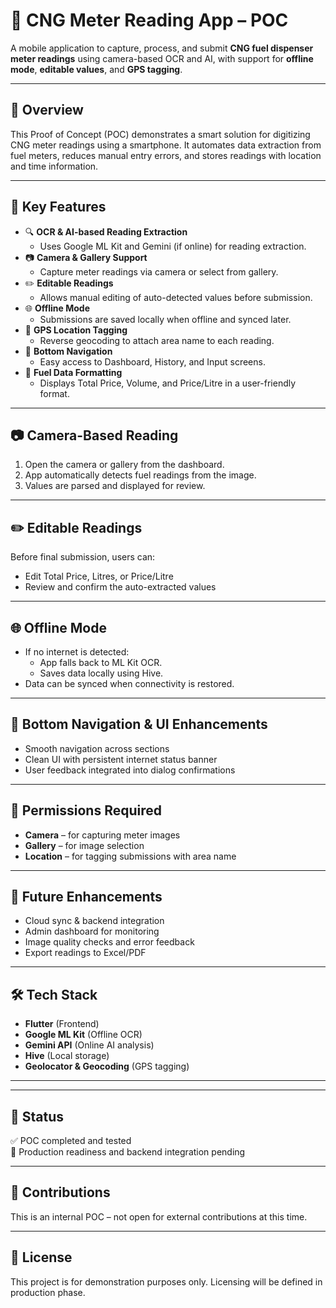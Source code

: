 # 🚗 CNG Meter Reading App – POC

A mobile application to capture, process, and submit **CNG fuel dispenser meter readings** using camera-based OCR and AI, with support for **offline mode**, **editable values**, and **GPS tagging**.

---

## 📌 Overview

This Proof of Concept (POC) demonstrates a smart solution for digitizing CNG meter readings using a smartphone. It automates data extraction from fuel meters, reduces manual entry errors, and stores readings with location and time information.

---

## 🚀 Key Features

- 🔍 **OCR & AI-based Reading Extraction**
    - Uses Google ML Kit and Gemini (if online) for reading extraction.
- 📷 **Camera & Gallery Support**
    - Capture meter readings via camera or select from gallery.
- ✏️ **Editable Readings**
    - Allows manual editing of auto-detected values before submission.
- 🌐 **Offline Mode**
    - Submissions are saved locally when offline and synced later.
- 📍 **GPS Location Tagging**
    - Reverse geocoding to attach area name to each reading.
- 🔄 **Bottom Navigation**
    - Easy access to Dashboard, History, and Input screens.
- 🧾 **Fuel Data Formatting**
    - Displays Total Price, Volume, and Price/Litre in a user-friendly format.

---

## 📷 Camera-Based Reading

1. Open the camera or gallery from the dashboard.
2. App automatically detects fuel readings from the image.
3. Values are parsed and displayed for review.

---

## ✏️ Editable Readings

Before final submission, users can:
- Edit Total Price, Litres, or Price/Litre
- Review and confirm the auto-extracted values

---

## 🌐 Offline Mode

- If no internet is detected:
    - App falls back to ML Kit OCR.
    - Saves data locally using Hive.
- Data can be synced when connectivity is restored.

---

## 🔄 Bottom Navigation & UI Enhancements

- Smooth navigation across sections
- Clean UI with persistent internet status banner
- User feedback integrated into dialog confirmations

---

## 🔐 Permissions Required

- **Camera** – for capturing meter images
- **Gallery** – for image selection
- **Location** – for tagging submissions with area name

---

## 📎 Future Enhancements

- Cloud sync & backend integration
- Admin dashboard for monitoring
- Image quality checks and error feedback
- Export readings to Excel/PDF

---

## 🛠 Tech Stack

- **Flutter** (Frontend)
- **Google ML Kit** (Offline OCR)
- **Gemini API** (Online AI analysis)
- **Hive** (Local storage)
- **Geolocator & Geocoding** (GPS tagging)

---


---

## 🧪 Status

✅ POC completed and tested  
🚧 Production readiness and backend integration pending

---

## 🤝 Contributions

This is an internal POC – not open for external contributions at this time.

---

## 📄 License

This project is for demonstration purposes only. Licensing will be defined in production phase.



